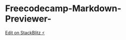 # Freecodecamp-Markdown-Previewer-

[Edit on StackBlitz ⚡️](https://stackblitz.com/edit/web-platform-pnnzwd)